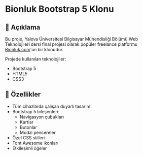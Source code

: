 # Bionluk Bootstrap 5 Klonu
## 📝 Açıklama
Bu proje, Yalova Üniversitesi Bilgisayar Mühendisliği Bölümü Web Teknolojileri dersi final projesi olarak popüler freelance platformu [Bionluk.com](https://bionluk.com/)'un bir klonudur.

Projede kullanılan teknolojiler:
- Bootstrap 5
- HTML5
- CSS3

## 🌟 Özellikler
- Tüm cihazlarda çalışan duyarlı tasarım
- Bootstrap 5 bileşenleri:
  - Navigasyon çubukları
  - Kartlar
  - Butonlar
  - Modal pencereler
- Özel CSS stilleri
- Font Awesome ikonları
- Etkileşimli öğeler
